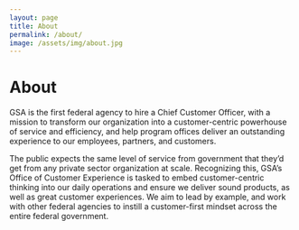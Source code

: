 ```yaml
---
layout: page
title: About
permalink: /about/
image: /assets/img/about.jpg
---
```

# About

GSA is the first federal agency to hire a Chief Customer Officer, with a mission to transform our organization into a customer-centric powerhouse of service and efficiency, and help program offices deliver an outstanding experience to our employees, partners, and customers.

The public expects the same level of service from government that they’d get from any private sector organization at scale. Recognizing this, GSA’s Office of Customer Experience is tasked to embed customer-centric thinking into our daily operations and ensure we deliver sound products, as well as great customer experiences. We aim to lead by example, and work with other federal agencies to instill a customer-first mindset across the entire federal government.